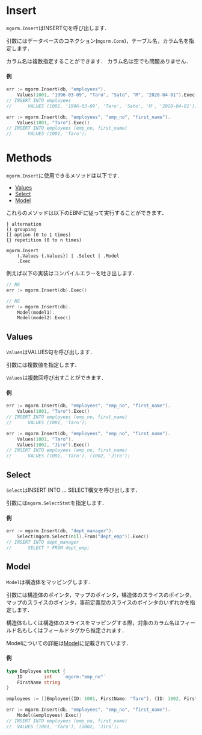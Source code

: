 # Insert
`mgorm.Insert`はINSERT句を呼び出します．

引数にはデータベースのコネクション(`mgorm.Conn`)，テーブル名，カラム名を指定します．

カラム名は複数指定することができます．
カラム名は空でも問題ありません．

#### 例
```go
err := mgorm.Insert(db, "employees").
    Values(1001, "1996-03-09", "Taro", "Sato", "M", "2020-04-01").Exec()
// INSERT INTO employees
//      VALUES (1001, '1996-03-09', 'Taro', 'Sato', 'M', '2020-04-01');

err := mgorm.Insert(db, "employees", "emp_no", "first_name").
    Values(1001, "Taro").Exec()
// INSERT INTO employees (emp_no, first_name)
//      VALUES (1001, 'Taro');
```


# Methods
`mgorm.Insert`に使用できるメソッドは以下です．

- [Values](https://github.com/champon1020/mgorm/tree/main/docs/insert_ja.md#values)
- [Select](https://github.com/champon1020/mgorm/tree/main/docs/insert_ja.md#select)
- [Model](https://github.com/champon1020/mgorm/tree/main/docs/insert_ja.md#model)

これらのメソッドは以下のEBNFに従って実行することができます．

```
| alternation
() grouping
[] option (0 to 1 times)
{} repetition (0 to n times)

mgorm.Insert
    (.Values {.Values}) | .Select | .Model
    .Exec
```

例えば以下の実装はコンパイルエラーを吐き出します．

```go
// NG
err := mgorm.Insert(db).Exec()

// NG
err := mgorm.Insert(db).
    Model(model1).
    Model(model2).Exec()
```


## Values
`Values`はVALUES句を呼び出します．

引数には複数値を指定します．

`Values`は複数回呼び出すことができます．

#### 例
```go
err := mgorm.Insert(db, "employees", "emp_no", "first_name").
    Values(1001, "Taro").Exec()
// INSERT INTO employees (emp_no, first_name)
//      VALUES (1001, 'Taro');

err := mgorm.Insert(db, "employees", "emp_no", "first_name").
    Values(1001, "Taro").
    Values(1002, "Jiro").Exec()
// INSERT INTO employees (emp_no, first_name)
//      VALUES (1001, 'Taro'), (1002, 'Jiro');
```


## Select
`Select`はINSERT INTO ... SELECT構文を呼び出します．

引数には`mgorm.SelectStmt`を指定します．

#### 例
```go
err := mgorm.Insert(db, "dept_manager").
    Select(mgorm.Select(nil).From("dept_emp")).Exec()
// INSERT INTO dept_manager
//      SELECT * FROM dept_emp;
```


## Model
`Model`は構造体をマッピングします．

引数には構造体のポインタ，マップのポインタ，構造体のスライスのポインタ，マップのスライスのポインタ，事前定義型のスライスのポインタのいずれかを指定します．

構造体もしくは構造体のスライスをマッピングする際，対象のカラム名はフィールド名もしくはフィールドタグから推定されます．

Modelについての詳細は[Model](https://github.com/champon1020/mgorm/blob/main/docs/model_ja.md)に記載されています．

#### 例
```go
type Employee struct {
    ID        int    `mgorm:"emp_no"`
    FirstName string
}

employees := []Employee{{ID: 1001, FirstName: "Taro"}, {ID: 1002, FirstName: "Jiro"}}

err := mgorm.Insert(db, "employees", "emp_no", "first_name").
    Model(&employees).Exec()
// INSERT INTO employees (emp_no, first_name)
//  VALUES (1001, 'Taro'), (1002, 'Jiro');
```
